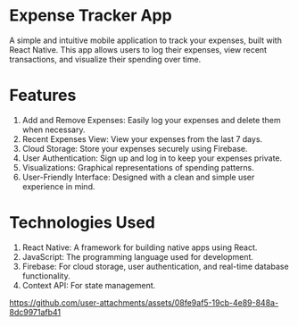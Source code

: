 # Expense Tracker App

A simple and intuitive mobile application to track your expenses, built with React Native. This app allows users to log their expenses, view recent transactions, and visualize their spending over time.

# Features

  1) Add and Remove Expenses: Easily log your expenses and delete them when necessary.
  2) Recent Expenses View: View your expenses from the last 7 days.
  3) Cloud Storage: Store your expenses securely using Firebase.
  4) User Authentication: Sign up and log in to keep your expenses private.
  5) Visualizations: Graphical representations of spending patterns.
  6) User-Friendly Interface: Designed with a clean and simple user experience in mind.
  
# Technologies Used

  1) React Native: A framework for building native apps using React.
  2) JavaScript: The programming language used for development.
  3) Firebase: For cloud storage, user authentication, and real-time database functionality.
  4) Context API: For state management.
  



https://github.com/user-attachments/assets/08fe9af5-19cb-4e89-848a-8dc9971afb41

